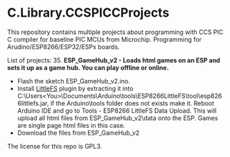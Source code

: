 # C.Library.CCSPICCProjects

This repository contains multiple projects about programming with CCS PIC C compiler for baseline PIC MCUs from Microchip. Programming for Arudino/ESP8266/ESP32/ESPx boards.

List of projects:
35. **ESP_GameHub_v2 - Loads html games on an ESP and sets it up as a game hub. You can play offline or online.**
- Flash the sketch ESP_GameHub_v2.ino.
- Install [LittleFS](https://github.com/earlephilhower/arduino-esp8266littlefs-plugin/releases) plugin by extracting it into C:\Users\<You>\Documents\Arduino\tools\ESP8266LittleFS\tool\esp8266littlefs.jar, if the Arduino\tools folder does not exists make it. Reboot Arduino IDE and go to Tools - ESP8266 LittleFS Data Upload. This will upload all html files from ESP_GameHub_v2\data onto the ESP. Games are single page html files in this case.
- Download the files from ESP_GameHub_v2

The license for this repo is GPL3.
